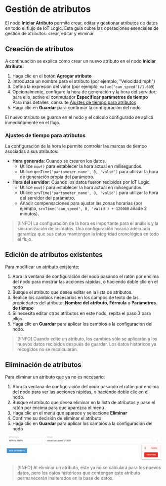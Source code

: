 # Gestión de atributos

El nodo **Iniciar Atributo** permite crear, editar y gestionar atributos de datos en todo el flujo de IoT Logic. Esta guía cubre las operaciones esenciales de gestión de atributos: crear, editar y eliminar.

## Creación de atributos

A continuación se explica cómo crear un nuevo atributo en el nodo **Iniciar Atributo**:

1. Haga clic en el botón **Agregar atributo**
2. Introduzca un nombre para el atributo (por ejemplo, "Velocidad mph")
3. Defina la expresión del valor (por ejemplo, `value('can_speed')/1.609`)
4. Opcionalmente, configure la hora de generación y la hora del servidor; para ello, active el conmutador **Especificar parámetros de tiempo**\
   Para más detalles, consulte [Ajustes de tiempo para atributos](https://squaregps.atlassian.net/wiki/spaces/UDOCES/pages/3232334380/Gesti+n+de+atributos#Time-settings-for-attributes)
5. Haga clic en **Guardar** para confirmar la configuración del nodo

El nuevo atributo se guarda en el nodo y el cálculo configurado se aplica inmediatamente en el flujo.

### Ajustes de tiempo para atributos

La configuración de la hora le permite controlar las marcas de tiempo asociadas a sus atributos:

* **Hora generada**: Cuando se crearon los datos.
  * Utilice `now()` para establecer la hora actual en milisegundos.
  * Utilice `genTime('partameter_name', 0, 'valid')` para utilizar la hora de generación propia del parámetro.
* **Hora del servidor**: Cuando los datos fueron recibidos por IoT Logic.
  * Utilice `now()` para establecer la hora actual en milisegundos.
  * Utilice `srvTime('partameter_name', 0, 'valid')` para utilizar la hora del servidor del parámetro.
  * Añadir compensaciones para ajustar las zonas horarias (por ejemplo, `srvTime('can_speed', 0, 'valid') + 120000` añade 2 minutos).

> \[!INFO] La configuración de la hora es importante para el análisis y la sincronización de los datos. Una configuración horaria adecuada garantiza que sus datos mantengan la integridad cronológica en todo el flujo.

## Edición de atributos existentes

Para modificar un atributo existente:

1. Abra la ventana de configuración del nodo pasando el ratón por encima del nodo para mostrar las acciones rápidas, o haciendo doble clic en el nodo
2. Busque el atributo que desea editar en la lista de atributos.
3. Realice los cambios necesarios en los campos de texto de las propiedades del atributo: **Nombre del atributo**, **Fórmula** o **Parámetros de tiempo**
4. Si necesita editar otros atributos en este nodo, repita el paso 3 para ellos
5. Haga clic en **Guardar** para aplicar los cambios a la configuración del nodo.

> \[!INFO] Cuando edite un atributo, los cambios sólo se aplicarán a los nuevos datos recibidos después de guardar. Los datos históricos ya recogidos no se recalcularán.

## Eliminación de atributos

Para eliminar un atributo que ya no es necesario:

1. Abra la ventana de configuración del nodo pasando el ratón por encima del nodo para ver las acciones rápidas, o haciendo doble clic en el nodo.
2. Busque el atributo que desea eliminar en la lista de atributos y pase el ratón por encima para que aparezca el menú .
3. Haga clic en el menú que aparece y seleccione **Eliminar**
4. Confirme su decisión de eliminar el atributo
5. Haga clic en **Guardar** para aplicar los cambios a la configuración del nodo

![Deleting attributes in the Initiate attribute node using the trash icon](../../../../../gua-del-usuario/cuenta/iot-logic/gestin-de-flujos/el-nodo-iniciar-atributo/attachments/image-20250402-102052.png)

> \[!INFO] Al eliminar un atributo, éste ya no se calculará para los nuevos datos, pero los datos históricos que contengan este atributo permanecerán inalterados en la base de datos.
